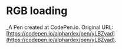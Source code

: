 # RGB loading
 _A Pen created at CodePen.io. Original URL: [https://codepen.io/alphardex/pen/yLBZyad](https://codepen.io/alphardex/pen/yLBZyad).

 